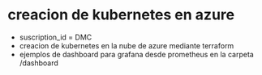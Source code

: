 # creacion de kubernetes en azure
* suscription_id = DMC
* creacion de kubernetes en la nube de azure mediante terraform
* ejemplos de dashboard para grafana desde prometheus en la carpeta /dashboard